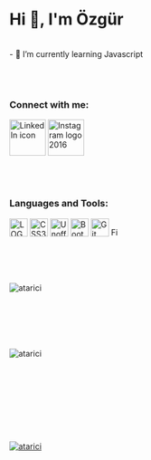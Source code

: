 <h1 align="left">Hi 👋, I'm Özgür</h1>

<br>
- 🌱 I’m currently learning Javascript

<br><br>
<h3 align="left">Connect with me:</h3>
<p align="left">
  <a title="LinkedIn, Public domain, via Wikimedia Commons" href="https://linkedin.com/in/özgür-yaman-240451323" target="_blank"><img width="64" alt="LinkedIn icon" src="https://upload.wikimedia.org/wikipedia/commons/thumb/8/81/LinkedIn_icon.svg/64px-LinkedIn_icon.svg.png?20210220164014"></a>
  <a title="Instagram, Public domain, via Wikimedia Commons" href="https://instagram.com/ozguaman" targer="_blank"><img width="64" alt="Instagram logo 2016" src="https://upload.wikimedia.org/wikipedia/commons/thumb/e/e7/Instagram_logo_2016.svg/64px-Instagram_logo_2016.svg.png?20210403190622"></a>
</p>


<br><br>
<h3 align="left">Languages and Tools:</h3>
<p align="left">
<a title="HTML" href="https://commons.wikimedia.org/wiki/File:HTML5_logo_and_wordmark.svg"><img width="32" alt="LOGO DE HTML 5" src="https://upload.wikimedia.org/wikipedia/commons/thumb/6/61/HTML5_logo_and_wordmark.svg/64px-HTML5_logo_and_wordmark.svg.png?20170517184425"></a>
<a title="CSS" href="https://commons.wikimedia.org/wiki/File:CSS3_logo_and_wordmark.svg"><img width="32" alt="CSS3 logo and wordmark" src="https://upload.wikimedia.org/wikipedia/commons/thumb/d/d5/CSS3_logo_and_wordmark.svg/64px-CSS3_logo_and_wordmark.svg.png?20160530175649"></a>
<a title="JAVASCRIPT" href="https://commons.wikimedia.org/wiki/File:Unofficial_JavaScript_logo_2.svg"><img width="32" alt="Unofficial logo of JavaScript language by Chris Williams" src="https://upload.wikimedia.org/wikipedia/commons/thumb/9/99/Unofficial_JavaScript_logo_2.svg/64px-Unofficial_JavaScript_logo_2.svg.png?20141107110902"></a>
<a title="BOOTSTRAP" href="https://commons.wikimedia.org/wiki/File:Bootstrap_logo.svg"><img width="32" alt="Bootstrap logo" src="https://upload.wikimedia.org/wikipedia/commons/thumb/b/b2/Bootstrap_logo.svg/64px-Bootstrap_logo.svg.png?20210507000024"></a>
<a title="GIT" href="https://commons.wikimedia.org/wiki/File:Git_icon.svg"><img width="32" alt="Git icon" src="https://upload.wikimedia.org/wikipedia/commons/thumb/3/3f/Git_icon.svg/64px-Git_icon.svg.png?20220905010122"></a>
<a title="FIGMA" href="https://commons.wikimedia.org/wiki/File:Figma-logo.svg"><img width="16" alt="Figma-logo" src="https://upload.wikimedia.org/wikipedia/commons/thumb/3/33/Figma-logo.svg/64px-Figma-logo.svg.png?20190122211436"></a>

</p>
<br><br><br>
<p><img align="left" src="https://github-readme-stats.vercel.app/api/top-langs?username=atarici&show_icons=true&locale=en&layout=compact" alt="atarici" /></p><br><br><br><br><br><br>
<p>&nbsp;<img align="left" src="https://github-readme-stats.vercel.app/api?username=atarici&show_icons=true&locale=en" alt="atarici" /></p>

<br><br><br><br><br><br><br>
<p align="left"> <a href="https://github.com/ryo-ma/github-profile-trophy"><img src="https://github-profile-trophy.vercel.app/?username=atarici" alt="atarici" /></a> </p>

